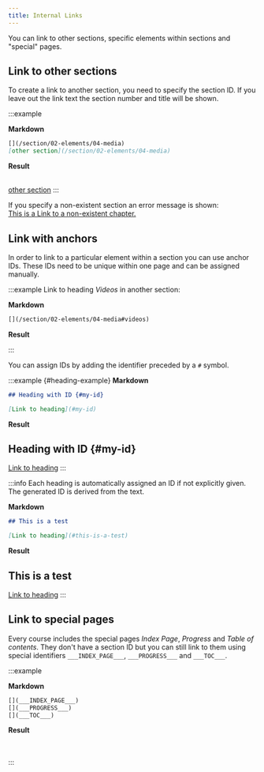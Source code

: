 ```yaml
---
title: Internal Links
---
```


You can link to other sections, specific elements within sections and "special"
pages.

## Link to other sections

To create a link to another section, you need to specify the section ID. If you
leave out the link text the section number and title will be shown.

:::example

**Markdown**

```markdown
[](/section/02-elements/04-media)  
[other section](/section/02-elements/04-media)
```

**Result**

[](/section/02-elements/04-media)  
[other section](/section/02-elements/04-media)
:::

If you specify a non-existent section an error message is shown:  
[This is a Link to a non-existent chapter.](/section/does-not-exist)

## Link with anchors

In order to link to a particular element within a section you can use anchor
IDs. These IDs need to be unique within one page and can be assigned manually.

:::example
Link to heading _Videos_ in another section:

**Markdown**

```markdown
[](/section/02-elements/04-media#videos)
```

**Result**

[](/section/02-elements/04-media#videos)
:::

You can assign IDs by adding the identifier preceded by a `#` symbol.

:::example {#heading-example}
**Markdown**

```markdown
## Heading with ID {#my-id}

[Link to heading](#my-id)
```

**Result**

## Heading with ID {#my-id}

[Link to heading](#my-id)
:::

:::info
Each heading is automatically assigned an ID if not explicitly given. The
generated ID is derived from the text.

**Markdown**

```markdown
## This is a test

[Link to heading](#this-is-a-test)
```

**Result**

## This is a test

[Link to heading](#this-is-a-test)
:::

## Link to special pages

Every course includes the special pages _Index Page_, _Progress_ and _Table of
contents_. They don't have a section ID but you can still link to them using
special identifiers `___INDEX_PAGE___`, `___PROGRESS___` and `___TOC___`.

:::example

**Markdown**

```markdown
[](___INDEX_PAGE___)  
[](___PROGRESS___)  
[](___TOC___)
```

**Result**

[](___INDEX_PAGE___)  
[](___PROGRESS___)  
[](___TOC___)
:::
